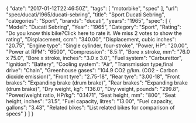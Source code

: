 {
    "date": "2017-01-12T22:46:50Z",
    "tags": [
        "motorbike",
        "spec"
    ],
    "url": "spec\/ducati\/1965\/ducati-sebring",
    "title": "Sport Ducati Sebring",
    "categories": "Sport",
    "brands": "ducati",
    "years": "1965",
    "spec": [
        {
            "Model": "Ducati Sebring",
            "Year": "1965",
            "Category": "Sport",
            "Rating": "Do you know this bike?Click here to rate it. We miss 2 votes to show the rating",
            "Displacement, ccm": "340.00",
            "Displacement, cubic inches": "20.75",
            "Engine type": "Single cylinder, four-stroke",
            "Power, HP": "20.00",
            "Power at RPM": "6500",
            "Compression": "8.5:1",
            "Bore x stroke, mm": "76.0 x 75.0",
            "Bore x stroke, inches": "3.0 x 3.0",
            "Fuel system": "Carburettor",
            "Ignition": "Battery",
            "Cooling system": "Air",
            "Transmission type,final drive": "Chain",
            "Greenhouse gases": "104.9 CO2 g\/km. (CO2 - Carbon dioxide emission)",
            "Front tyre": "2.75-18",
            "Rear tyre": "3.00-18",
            "Front brakes": "Expanding brake (drum brake)",
            "Rear brakes": "Expanding brake (drum brake)",
            "Dry weight, kg": "136.0",
            "Dry weight, pounds": "299.8",
            "Power\/weight ratio, HP\/kg": "0.1471",
            "Seat height, mm": "800",
            "Seat height, inches": "31.5",
            "Fuel capacity, litres": "13.00",
            "Fuel capacity, gallons": "3.43",
            "Related bikes": "List related bikes for comparison of specs"
        }
    ]
}